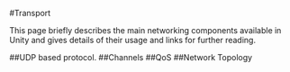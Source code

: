 #Transport

This page briefly describes the main networking components available in Unity and gives details of their usage and links for further reading. 

##UDP based protocol.
##Channels
##QoS
##Network Topology
